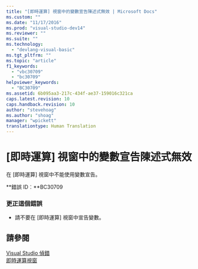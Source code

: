 ```yaml
---
title: "[即時運算] 視窗中的變數宣告陳述式無效 | Microsoft Docs"
ms.custom: ""
ms.date: "11/17/2016"
ms.prod: "visual-studio-dev14"
ms.reviewer: ""
ms.suite: ""
ms.technology: 
  - "devlang-visual-basic"
ms.tgt_pltfrm: ""
ms.topic: "article"
f1_keywords: 
  - "vbc30709"
  - "bc30709"
helpviewer_keywords: 
  - "BC30709"
ms.assetid: 6b095aa3-217c-434f-ae37-159016c321ca
caps.latest.revision: 10
caps.handback.revision: 10
author: "stevehoag"
ms.author: "shoag"
manager: "wpickett"
translationtype: Human Translation
---
```

# [即時運算] 視窗中的變數宣告陳述式無效
在 \[即時運算\] 視窗中不能使用變數宣告。  
  
 **錯誤 ID︰**BC30709  
  
### 更正這個錯誤  
  
-   請不要在 \[即時運算\] 視窗中宣告變數。  
  
## 請參閱  
 [Visual Studio 偵錯](/visual-studio/debugger/debugging-in-visual-studio)   
 [即時運算視窗](/visual-studio/ide/reference/immediate-window)
